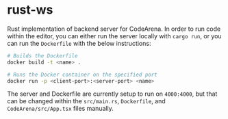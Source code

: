 # rust-ws

Rust implementation of backend server for CodeArena.
In order to run code within the editor, you can either run the server locally with `cargo run`, or you can run the `Dockerfile` with the below instructions:
```bash
# Builds the Dockerfile
docker build -t <name> .

# Runs the Docker container on the specified port
docker run -p <client-port>:<server-port> <name>
```

The server and Dockerfile are currently setup to run on `4000:4000`, but that can be changed within the `src/main.rs`, `Dockerfile`, and `CodeArena/src/App.tsx` files manually.

